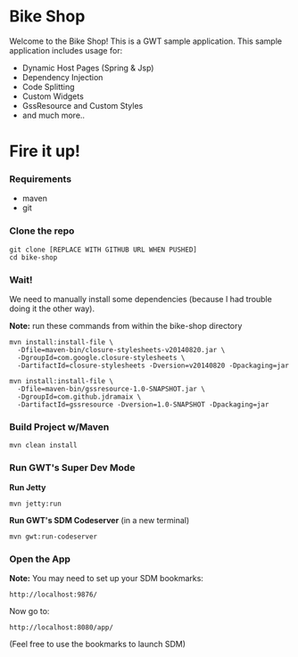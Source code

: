 # Bike Shop

Welcome to the Bike Shop! This is a GWT sample application. This sample application includes usage for:
* Dynamic Host Pages (Spring & Jsp)
* Dependency Injection
* Code Splitting
* Custom Widgets
* GssResource and Custom Styles
* and much more..

# Fire it up!

### Requirements
* maven
* git


### Clone the repo
```
git clone [REPLACE WITH GITHUB URL WHEN PUSHED]
cd bike-shop
```

### __Wait!__
We need to manually install some dependencies (because I had trouble doing it the other way).

__Note:__ run these commands from within the bike-shop directory

```
mvn install:install-file \
  -Dfile=maven-bin/closure-stylesheets-v20140820.jar \
  -DgroupId=com.google.closure-stylesheets \
  -DartifactId=closure-stylesheets -Dversion=v20140820 -Dpackaging=jar
```

```
mvn install:install-file \
  -Dfile=maven-bin/gssresource-1.0-SNAPSHOT.jar \
  -DgroupId=com.github.jdramaix \
  -DartifactId=gssresource -Dversion=1.0-SNAPSHOT -Dpackaging=jar
```

### Build Project w/Maven


```
mvn clean install
```


### Run GWT's Super Dev Mode

__Run Jetty__

```
mvn jetty:run
```

__Run GWT's SDM Codeserver__ (in a new terminal)

```
mvn gwt:run-codeserver
```

### Open the App

__Note:__ You may need to set up your SDM bookmarks:
```
http://localhost:9876/
```

Now go to:
```
http://localhost:8080/app/
```
(Feel free to use the bookmarks to launch SDM)
